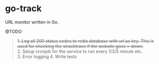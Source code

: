 # go-track

URL monitor written in Go.

@TODO
> ~~1. Log all 200 status codes to redis database with url as key. This is used for checking the stracktrace if the website goes > down.~~\
> 2. Setup cronjob for the service to run every 1/3/5 minute etc.\
> 3. Error logging
> 4. Write tests
